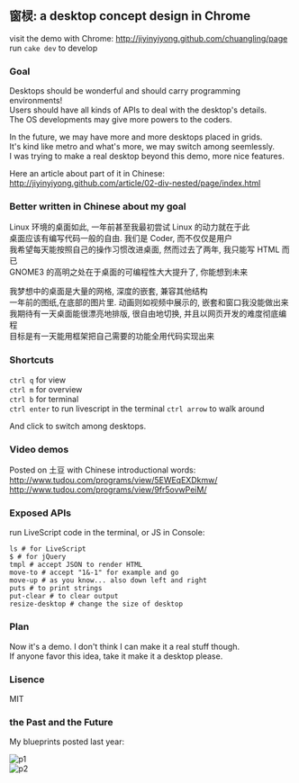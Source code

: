
## 窗棂: a desktop concept design in Chrome

visit the demo with Chrome: http://jiyinyiyong.github.com/chuangling/page  
run `cake dev` to develop

### Goal

Desktops should be wonderful and should carry programming environments!  
Users should have all kinds of APIs to deal with the desktop's details.  
The OS developments may give more powers to the coders.  

In the future, we may have more and more desktops placed in grids.  
It's kind like metro and what's more, we may switch among seemlessly.  
I was trying to make a real desktop beyond this demo, more nice features.  

Here an article about part of it in Chinese:  
http://jiyinyiyong.github.com/article/02-div-nested/page/index.html

### Better written in Chinese about my goal

Linux 环境的桌面如此, 一年前甚至我最初尝试 Linux 的动力就在于此  
桌面应该有编写代码一般的自由. 我们是 Coder, 而不仅仅是用户  
我希望每天能按照自己的操作习惯改进桌面, 然而过去了两年, 我只能写 HTML 而已  
GNOME3 的高明之处在于桌面的可编程性大大提升了, 你能想到未来

我梦想中的桌面是大量的网格, 深度的嵌套, 兼容其他结构  
一年前的图纸,在底部的图片里. 动画则如视频中展示的, 嵌套和窗口我没能做出来  
我期待有一天桌面能很漂亮地排版, 很自由地切换, 并且以网页开发的难度彻底编程  
目标是有一天能用框架把自己需要的功能全用代码实现出来

### Shortcuts

`ctrl q` for view  
`ctrl m` for overview  
`ctrl b` for terminal  
`ctrl enter` to run livescript in the terminal 
`ctrl arrow` to walk around  

And click to switch among desktops.  

### Video demos

Posted on 土豆 with Chinese introductional words:  
http://www.tudou.com/programs/view/5EWEqEXDkmw/  
http://www.tudou.com/programs/view/9fr5ovwPeiM/  

### Exposed APIs

run LiveScript code in the terminal, or JS in Console:

```LiveScript
ls # for LiveScript
$ # for jQuery
tmpl # accept JSON to render HTML
move-to # accept "1&-1" for example and go
move-up # as you know... also down left and right
puts # to print strings
put-clear # to clear output
resize-desktop # change the size of desktop
```

### Plan

Now it's a demo. I don't think I can make it a real stuff though.  
If anyone favor this idea, take it make it a desktop please.  

### Lisence

MIT

### the Past and the Future

My blueprints posted last year:  

![p1](http://ww3.sinaimg.cn/large/62752320gw1dmhskrclakj.jpg)  
![p2](http://ww2.sinaimg.cn/large/62752320gw1dmov9gsvg8j.jpg) 
